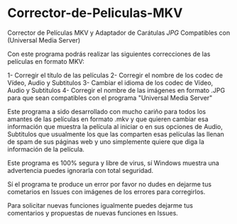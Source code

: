 # Corrector-de-Peliculas-MKV
Corrector de Películas MKV y Adaptador de Carátulas *JPG* Compatibles con (Universal Media Server)

Con este programa podrás realizar las siguientes correcciones de las películas en formato MKV:

 1- Corregir el título de las películas
 2- Corregir el nombre de los codec de Vídeo, Audio y Subtitulos
 3- Cambiar el idioma de los codec de Vídeo, Audio y Subtitulos
 4- Corregir el nombre de las imágenes en formato .JPG para que sean compatibles con el programa "Universal Media Server"
 
 Este programa a sido desarrollado con mucho cariño para todos los amantes de las películas en formato .mkv y que 
 quieren cambiar esa información que muestra la película al iniciar o en sus opciones de Audio, Subtitulos que usualmente los que las comparten esas películas las llenan de spam de sus páginas web
 y uno simplemente quiere que diga la información de la película.

Este programa es 100% segura y libre de virus, sí Windows muestra una advertencia puedes ignorarla con total seguridad.

Sí el programa te produce un error por favor no dudes en dejarme tus cometarios en Issues con imágenes de los errores para corregirlos.

Para solicitar nuevas funciones igualmente puedes dejarme tus comentarios y propuestas de nuevas funciones en Issues.

